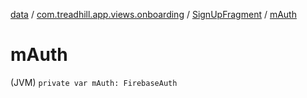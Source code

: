 [data](../../index.md) / [com.treadhill.app.views.onboarding](../index.md) / [SignUpFragment](index.md) / [mAuth](./m-auth.md)

# mAuth

(JVM) `private var mAuth: FirebaseAuth`
